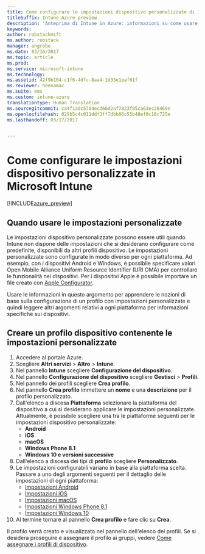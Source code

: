 ```yaml
---
title: Come configurare le impostazioni dispositivo personalizzate di Intune
titleSuffix: Intune Azure preview
description: 'Anteprima di Intune in Azure: informazioni su come usare Intune per configurare impostazioni personalizzate nei dispositivi gestiti.'
keywords: 
author: robstackmsft
ms.author: robstack
manager: angrobe
ms.date: 03/16/2017
ms.topic: article
ms.prod: 
ms.service: microsoft-intune
ms.technology: 
ms.assetid: 42f9b104-c1f6-4dfc-8aa4-1d33e1eaf61f
ms.reviewer: heenamac
ms.suite: ems
ms.custom: intune-azure
translationtype: Human Translation
ms.sourcegitcommit: ca4f1adc5704ecd66d2af7823f95ca63ec20469e
ms.openlocfilehash: 029b5c4c011ddf3ff7dbb06c55b48ef0c18c725e
ms.lasthandoff: 03/17/2017


---
```


# <a name="how-to-configure-custom-device-settings-in-microsoft-intune"></a>Come configurare le impostazioni dispositivo personalizzate in Microsoft Intune

[!INCLUDE[azure_preview](../includes/azure_preview.md)]

## <a name="when-to-use-custom-settings"></a>Quando usare le impostazioni personalizzate

Le impostazioni dispositivo personalizzate possono essere utili quando Intune non dispone delle impostazioni che si desiderano configurare come predefinite, disponibili da altri profili dispositivo.
Le impostazioni personalizzate sono configurate in modo diverso per ogni piattaforma. Ad esempio, con i dispositivi Android e Windows, è possibile specificare valori Open Mobile Alliance Uniform Resource Identifier (URI OMA) per controllare le funzionalità nei dispositivi. Per i dispositivi Apple è possibile importare un file creato con [Apple Configurator](https://itunes.apple.com/us/app/apple-configurator-2/id1037126344?mt=12).

Usare le informazioni in questo argomento per apprendere le nozioni di base sulla configurazione di un profilo con impostazioni personalizzate e quindi leggere altri argomenti relativi a ogni piattaforma per informazioni specifiche sui dispositivi.

## <a name="create-a-device-profile-containing-custom-settings"></a>Creare un profilo dispositivo contenente le impostazioni personalizzate

1. Accedere al portale Azure.
2. Scegliere **Altri servizi** > **Altro** > **Intune**.
3. Nel pannello **Intune** scegliere **Configurazione del dispositivo**.
2. Nel pannello **Configurazione del dispositivo** scegliere **Gestisci** > **Profili**.
3. Nel pannello dei profili scegliere **Crea profilo**.
4. Nel pannello **Crea profilo** immettere un **nome** e una **descrizione** per il profilo personalizzato.
5. Dall'elenco a discesa **Piattaforma** selezionare la piattaforma del dispositivo a cui si desiderano applicare le impostazioni personalizzate. Attualmente, è possibile scegliere una tra le piattaforme seguenti per le impostazioni dispositivo personalizzate:
    - **Android**
    - **iOS**
    - **macOS**
    - **Windows Phone 8.1**
    - **Windows 10 e versioni successive**
6. Dall'elenco a discesa dei tipi di **profilo** scegliere **Personalizzato**.
7. Le impostazioni configurabili variano in base alla piattaforma scelta. Passare a uno degli argomenti seguenti per il dettaglio delle impostazioni di ogni piattaforma:
    - [Impostazioni Android](custom-for-android.md)
    - [Impostazioni iOS](custom-for-ios.md)
    - [Impostazioni macOS](custom-for-macos.md)
    - [Impostazioni Windows Phone 8.1](custom-for-windows-phone-8-1.md)
    - [Impostazioni Windows 10](custom-for-windows-10.md)
8. Al termine tornare al pannello **Crea profilo** e fare clic su **Crea**.

Il profilo verrà creato e visualizzato nel pannello dell'elenco dei profili.
Se si desidera proseguire e assegnare il profilo ai gruppi, vedere [Come assegnare i profili di dispositivo](how-to-assign-device-profiles.md).



